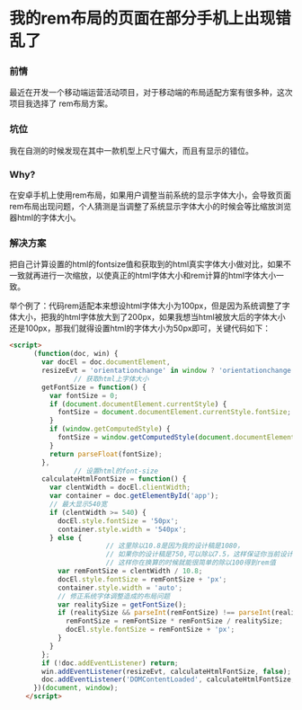 # 我的rem布局的页面在部分手机上出现错乱了

### 前情

最近在开发一个移动端运营活动项目，对于移动端的布局适配方案有很多种，这次项目我选择了 rem布局方案。

### 坑位

我在自测的时候发现在其中一款机型上尺寸偏大，而且有显示的错位。

### Why?

在安卓手机上使用rem布局，如果用户调整当前系统的显示字体大小，会导致页面rem布局出现问题，个人猜测是当调整了系统显示字体大小的时候会等比缩放浏览器html的字体大小。

### 解决方案

把自己计算设置的html的fontsize值和获取到的html真实字体大小做对比，如果不一致就再进行一次缩放，以使真正的html字体大小和rem计算的html字体大小一致。

举个例了：代码rem适配本来想设html字体大小为100px，但是因为系统调整了字体大小，把我的html字体放大到了200px，如果我想当html被放大后的字体大小还是100px，那我们就得设置html的字体大小为50px即可，关键代码如下：

```html
<script>
      (function(doc, win) {
        var docEl = doc.documentElement,
        resizeEvt = 'orientationchange' in window ? 'orientationchange' : 'resize',
				// 获取html上字体大小
        getFontSize = function() {
          var fontSize = 0;
          if (document.documentElement.currentStyle) {
            fontSize = document.documentElement.currentStyle.fontSize;
          }
          if (window.getComputedStyle) {
            fontSize = window.getComputedStyle(document.documentElement, false).fontSize;
          }
          return parseFloat(fontSize);
        },
				// 设置html的font-size
        calculateHtmlFontSize = function() {
          var clentWidth = docEl.clientWidth;
          var container = doc.getElementById('app');
          // 最大显示540宽
          if (clentWidth >= 540) {
            docEl.style.fontSize = '50px';
            container.style.width = '540px';
          } else {
						// 这里除以10.8是因为我的设计稿是1080，
						// 如果你的设计稿是750,可以除以7.5，这样保证你当前设计稿下的html字体大小是100，
						// 这样你在换算的时候就能很简单的除以100得到rem值
            var remFontSize = clentWidth / 10.8;
            docEl.style.fontSize = remFontSize + 'px';
            container.style.width = 'auto';
            // 修正系统字体调整造成的布局问题
            var realitySize = getFontSize();
            if (realitySize && parseInt(remFontSize) !== parseInt(realitySize)) {
              remFontSize = remFontSize * remFontSize / realitySize;
              docEl.style.fontSize = remFontSize + 'px';
            }
          }
        };
        if (!doc.addEventListener) return;
        win.addEventListener(resizeEvt, calculateHtmlFontSize, false);
        doc.addEventListener('DOMContentLoaded', calculateHtmlFontSize, false);
      })(document, window);
    </script>
```